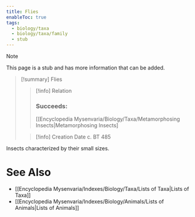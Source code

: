 ```yaml
---
title: Flies
enableToc: true
tags:
  - biology/taxa
  - biology/taxa/family
  - stub
---
```


> [!note]
> This page is a stub and has more information that can be added.

> [!summary] Flies
> > [!info] Relation
> > ### Succeeds:
> > [[Encyclopedia Mysenvaria/Biology/Taxa/Metamorphosing Insects|Metamorphosing Insects]
>
> > [!info] Creation Date
> > c. BT 485

Insects characterized by their small sizes.

# See Also
- [[Encyclopedia Mysenvaria/Indexes/Biology/Taxa/Lists of Taxa|Lists of Taxa]]
- [[Encyclopedia Mysenvaria/Indexes/Biology/Animals/Lists of Animals|Lists of Animals]]
